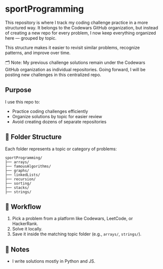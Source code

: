 # sportProgramming

This repository is where I track my coding challenge practice in a more structured way. It belongs to the Codewars GitHub organization, but instead of creating a new repo for every problem, I now keep everything organized here — grouped by topic.

This structure makes it easier to revisit similar problems, recognize patterns, and improve over time.

🗂️ Note: My previous challenge solutions remain under the Codewars GitHub organization as individual repositories. Going forward, I will be posting new challenges in this centralized repo.

## Purpose

I use this repo to:
- Practice coding challenges efficiently
- Organize solutions by topic for easier review
- Avoid creating dozens of separate repositories

## 📁 Folder Structure

Each folder represents a topic or category of problems:

```
sportProgramming/
├── arrays/
├── famousAlgorithms/
├── graphs/
├── linkedLists/
├── recursion/
├── sorting/
├── stacks/
├── strings/
```


## 🚀 Workflow

1. Pick a problem from a platform like Codewars, LeetCode, or HackerRank.
2. Solve it locally.
3. Save it inside the matching topic folder (e.g., `arrays/`, `strings/`).


## 💬 Notes

- I write solutions mostly in Python and JS.